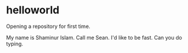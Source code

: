 # helloworld
Opening a repository for first time.

My name is Shaminur Islam. Call me Sean. I'd like to be fast. Can you do typing.
